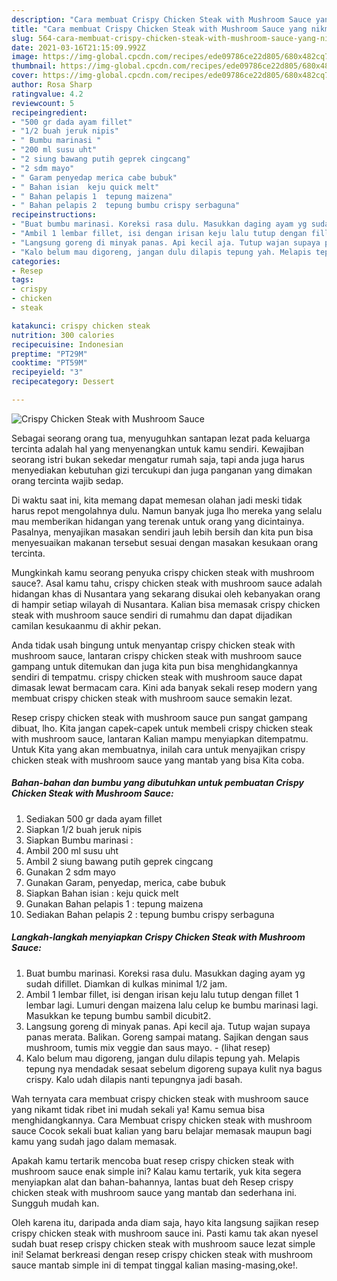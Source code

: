 ```yaml
---
description: "Cara membuat Crispy Chicken Steak with Mushroom Sauce yang nikmat Untuk Jualan"
title: "Cara membuat Crispy Chicken Steak with Mushroom Sauce yang nikmat Untuk Jualan"
slug: 564-cara-membuat-crispy-chicken-steak-with-mushroom-sauce-yang-nikmat-untuk-jualan
date: 2021-03-16T21:15:09.992Z
image: https://img-global.cpcdn.com/recipes/ede09786ce22d805/680x482cq70/crispy-chicken-steak-with-mushroom-sauce-foto-resep-utama.jpg
thumbnail: https://img-global.cpcdn.com/recipes/ede09786ce22d805/680x482cq70/crispy-chicken-steak-with-mushroom-sauce-foto-resep-utama.jpg
cover: https://img-global.cpcdn.com/recipes/ede09786ce22d805/680x482cq70/crispy-chicken-steak-with-mushroom-sauce-foto-resep-utama.jpg
author: Rosa Sharp
ratingvalue: 4.2
reviewcount: 5
recipeingredient:
- "500 gr dada ayam fillet"
- "1/2 buah jeruk nipis"
- " Bumbu marinasi "
- "200 ml susu uht"
- "2 siung bawang putih geprek cingcang"
- "2 sdm mayo"
- " Garam penyedap merica cabe bubuk"
- " Bahan isian  keju quick melt"
- " Bahan pelapis 1  tepung maizena"
- " Bahan pelapis 2  tepung bumbu crispy serbaguna"
recipeinstructions:
- "Buat bumbu marinasi. Koreksi rasa dulu. Masukkan daging ayam yg sudah difillet. Diamkan di kulkas minimal 1/2 jam."
- "Ambil 1 lembar fillet, isi dengan irisan keju lalu tutup dengan fillet 1 lembar lagi. Lumuri dengan maizena lalu celup ke bumbu marinasi lagi. Masukkan ke tepung bumbu sambil dicubit2."
- "Langsung goreng di minyak panas. Api kecil aja. Tutup wajan supaya panas merata. Balikan. Goreng sampai matang. Sajikan dengan saus mushroom, tumis mix veggie dan saus mayo.           (lihat resep)"
- "Kalo belum mau digoreng, jangan dulu dilapis tepung yah. Melapis tepung nya mendadak sesaat sebelum digoreng supaya kulit nya bagus crispy. Kalo udah dilapis nanti tepungnya jadi basah."
categories:
- Resep
tags:
- crispy
- chicken
- steak

katakunci: crispy chicken steak 
nutrition: 300 calories
recipecuisine: Indonesian
preptime: "PT29M"
cooktime: "PT59M"
recipeyield: "3"
recipecategory: Dessert

---
```



![Crispy Chicken Steak with Mushroom Sauce](https://img-global.cpcdn.com/recipes/ede09786ce22d805/680x482cq70/crispy-chicken-steak-with-mushroom-sauce-foto-resep-utama.jpg)

Sebagai seorang orang tua, menyuguhkan santapan lezat pada keluarga tercinta adalah hal yang menyenangkan untuk kamu sendiri. Kewajiban seorang istri bukan sekedar mengatur rumah saja, tapi anda juga harus menyediakan kebutuhan gizi tercukupi dan juga panganan yang dimakan orang tercinta wajib sedap.

Di waktu  saat ini, kita memang dapat memesan olahan jadi meski tidak harus repot mengolahnya dulu. Namun banyak juga lho mereka yang selalu mau memberikan hidangan yang terenak untuk orang yang dicintainya. Pasalnya, menyajikan masakan sendiri jauh lebih bersih dan kita pun bisa menyesuaikan makanan tersebut sesuai dengan masakan kesukaan orang tercinta. 



Mungkinkah kamu seorang penyuka crispy chicken steak with mushroom sauce?. Asal kamu tahu, crispy chicken steak with mushroom sauce adalah hidangan khas di Nusantara yang sekarang disukai oleh kebanyakan orang di hampir setiap wilayah di Nusantara. Kalian bisa memasak crispy chicken steak with mushroom sauce sendiri di rumahmu dan dapat dijadikan camilan kesukaanmu di akhir pekan.

Anda tidak usah bingung untuk menyantap crispy chicken steak with mushroom sauce, lantaran crispy chicken steak with mushroom sauce gampang untuk ditemukan dan juga kita pun bisa menghidangkannya sendiri di tempatmu. crispy chicken steak with mushroom sauce dapat dimasak lewat bermacam cara. Kini ada banyak sekali resep modern yang membuat crispy chicken steak with mushroom sauce semakin lezat.

Resep crispy chicken steak with mushroom sauce pun sangat gampang dibuat, lho. Kita jangan capek-capek untuk membeli crispy chicken steak with mushroom sauce, lantaran Kalian mampu menyiapkan ditempatmu. Untuk Kita yang akan membuatnya, inilah cara untuk menyajikan crispy chicken steak with mushroom sauce yang mantab yang bisa Kita coba.

<!--inarticleads1-->

##### Bahan-bahan dan bumbu yang dibutuhkan untuk pembuatan Crispy Chicken Steak with Mushroom Sauce:

1. Sediakan 500 gr dada ayam fillet
1. Siapkan 1/2 buah jeruk nipis
1. Siapkan  Bumbu marinasi :
1. Ambil 200 ml susu uht
1. Ambil 2 siung bawang putih geprek cingcang
1. Gunakan 2 sdm mayo
1. Gunakan  Garam, penyedap, merica, cabe bubuk
1. Siapkan  Bahan isian : keju quick melt
1. Gunakan  Bahan pelapis 1 : tepung maizena
1. Sediakan  Bahan pelapis 2 : tepung bumbu crispy serbaguna




<!--inarticleads2-->

##### Langkah-langkah menyiapkan Crispy Chicken Steak with Mushroom Sauce:

1. Buat bumbu marinasi. Koreksi rasa dulu. Masukkan daging ayam yg sudah difillet. Diamkan di kulkas minimal 1/2 jam.
1. Ambil 1 lembar fillet, isi dengan irisan keju lalu tutup dengan fillet 1 lembar lagi. Lumuri dengan maizena lalu celup ke bumbu marinasi lagi. Masukkan ke tepung bumbu sambil dicubit2.
1. Langsung goreng di minyak panas. Api kecil aja. Tutup wajan supaya panas merata. Balikan. Goreng sampai matang. Sajikan dengan saus mushroom, tumis mix veggie dan saus mayo. -           (lihat resep)
1. Kalo belum mau digoreng, jangan dulu dilapis tepung yah. Melapis tepung nya mendadak sesaat sebelum digoreng supaya kulit nya bagus crispy. Kalo udah dilapis nanti tepungnya jadi basah.




Wah ternyata cara membuat crispy chicken steak with mushroom sauce yang nikamt tidak ribet ini mudah sekali ya! Kamu semua bisa menghidangkannya. Cara Membuat crispy chicken steak with mushroom sauce Cocok sekali buat kalian yang baru belajar memasak maupun bagi kamu yang sudah jago dalam memasak.

Apakah kamu tertarik mencoba buat resep crispy chicken steak with mushroom sauce enak simple ini? Kalau kamu tertarik, yuk kita segera menyiapkan alat dan bahan-bahannya, lantas buat deh Resep crispy chicken steak with mushroom sauce yang mantab dan sederhana ini. Sungguh mudah kan. 

Oleh karena itu, daripada anda diam saja, hayo kita langsung sajikan resep crispy chicken steak with mushroom sauce ini. Pasti kamu tak akan nyesel sudah buat resep crispy chicken steak with mushroom sauce lezat simple ini! Selamat berkreasi dengan resep crispy chicken steak with mushroom sauce mantab simple ini di tempat tinggal kalian masing-masing,oke!.

